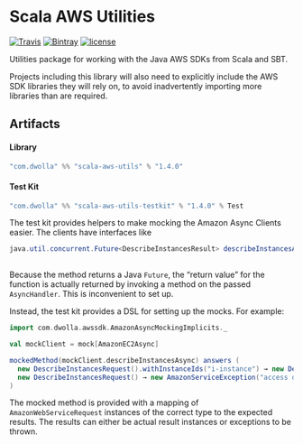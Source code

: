# Scala AWS Utilities

[![Travis](https://img.shields.io/travis/Dwolla/scala-aws-utils.svg?style=flat-square)](https://travis-ci.org/Dwolla/scala-aws-utils)
[![Bintray](https://img.shields.io/bintray/v/dwolla/maven/scala-aws-utils.svg?style=flat-square)](https://bintray.com/dwolla/maven/scala-aws-utils/view)
[![license](https://img.shields.io/github/license/Dwolla/scala-aws-utils.svg?style=flat-square)]()

Utilities package for working with the Java AWS SDKs from Scala and SBT.

Projects including this library will also need to explicitly include the AWS SDK libraries they will rely on, to avoid inadvertently importing more libraries than are required.

## Artifacts

#### Library

```scala
"com.dwolla" %% "scala-aws-utils" % "1.4.0"
```

#### Test Kit

```scala
"com.dwolla" %% "scala-aws-utils-testkit" % "1.4.0" % Test
```

The test kit provides helpers to make mocking the Amazon Async Clients easier. The clients have interfaces like

```java
java.util.concurrent.Future<DescribeInstancesResult> describeInstancesAsync(DescribeInstancesRequest describeInstancesRequest,
                                                                            AsyncHandler<DescribeInstancesRequest, DescribeInstancesResult> asyncHandler)
```

Because the method returns a Java `Future`, the “return value” for the function is actually returned by invoking a method on the passed `AsyncHandler`. This is inconvenient to set up.

Instead, the test kit provides a DSL for setting up the mocks. For example:

```scala
import com.dwolla.awssdk.AmazonAsyncMockingImplicits._

val mockClient = mock[AmazonEC2Async]

mockedMethod(mockClient.describeInstancesAsync) answers (
  new DescribeInstancesRequest().withInstanceIds("i-instance") → new DescribeInstancesResult(),
  new DescribeInstancesRequest() → new AmazonServiceException("access denied exception intentionally thrown by test")
)
```

The mocked method is provided with a mapping of `AmazonWebServiceRequest` instances of the correct type to the expected results. The results can either be actual result instances or exceptions to be thrown.
